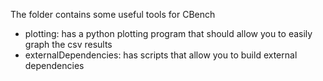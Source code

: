 The folder contains some useful tools for CBench
 - plotting: has a python plotting program that should allow you to easily graph the csv results
 - externalDependencies: has scripts that allow you to build external dependencies
